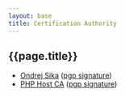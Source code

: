 ```yaml
---
layout: base
title: Certification Authority
---
```



## {{page.title}}

* [Ondrej Sika](/static/content/ca/ca_ondrejsika.pem) ([pgp signature](/static/content/ca/ca_ondrejsika.pem.asc))
* [PHP Host CA](/static/content/ca/ca_phphost.pem) ([pgp signature](/static/content/ca/ca_phphost.pem.asc))


